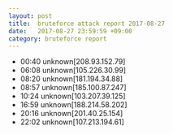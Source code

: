 ```yaml
---
layout: post
title:  bruteforce attack report 2017-08-27
date:   2017-08-27 23:59:59 +09:00
category: bruteforce report
---
```


* 00:40 unknown[208.93.152.79]
* 06:08 unknown[105.226.30.99]
* 08:20 unknown[181.194.34.88]
* 08:57 unknown[185.100.87.247]
* 10:24 unknown[103.207.39.125]
* 16:59 unknown[188.214.58.202]
* 20:16 unknown[201.40.25.154]
* 22:02 unknown[107.213.194.61]
